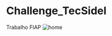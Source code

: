 # Challenge_TecSidel
Trabalho FIAP
![home](https://github.com/user-attachments/assets/a4c87f54-d92a-4cee-a5a3-d65f4135a019)
